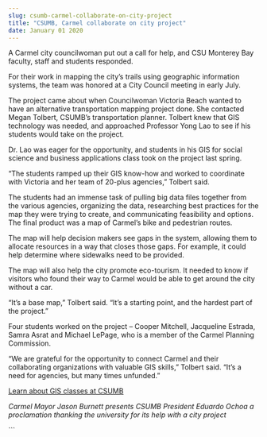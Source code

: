 ```yaml
---
slug: csumb-carmel-collaborate-on-city-project
title: "CSUMB, Carmel collaborate on city project"
date: January 01 2020
---
```


 
<p>
  A Carmel city councilwoman put out a call for help, and CSU Monterey Bay
  faculty, staff and students responded.
</p>
<p>
  For their work in mapping the city’s trails using geographic information
  systems, the team was honored at a City Council meeting in early July.
</p>
<p>
  The project came about when Councilwoman Victoria Beach wanted to have an
  alternative transportation mapping project done. She contacted Megan Tolbert,
  CSUMB’s transportation planner. Tolbert knew that GIS technology was needed,
  and approached Professor Yong Lao to see if his students would take on the
  project.
</p>
<p>
  Dr. Lao was eager for the opportunity, and students in his GIS for social
  science and business applications class took on the project last spring.
</p>
<p>
  “The students ramped up their GIS know-how and worked to coordinate with
  Victoria and her team of 20-plus agencies,” Tolbert said.
</p>
<p>
  The students had an immense task of pulling big data files together from the
  various agencies, organizing the data, researching best practices for the map
  they were trying to create, and communicating feasibility and options. The
  final product was a map of Carmel’s bike and pedestrian routes.
</p>
<p>
  The map will help decision makers see gaps in the system, allowing them to
  allocate resources in a way that closes those gaps. For example, it could help
  determine where sidewalks need to be provided.
</p>
<p>
  The map will also help the city promote eco-tourism. It needed to know if
  visitors who found their way to Carmel would be able to get around the city
  without a car.
</p>
<p>
  “It’s a base map,” Tolbert said. “It’s a starting point, and the hardest part
  of the project.”
</p>
<p>
  Four students worked on the project – Cooper Mitchell, Jacqueline Estrada,
  Samra Asrat and Michael LePage, who is a member of the Carmel Planning
  Commission.
</p>
<p>
  “We are grateful for the opportunity to connect Carmel and their collaborating
  organizations with valuable GIS skills,” Tolbert said. “It’s a need for
  agencies, but many times unfunded.”
</p>
<p>
  <a
    href="https://catalog.csumb.edu/undergrad-education/majors/social-behavioral-sciences/course-pathways/geographic-information-systems"
    >Learn about GIS classes at CSUMB</a
  >
</p>
<p>
  <em
    >Carmel Mayor Jason Burnett presents CSUMB President Eduardo Ochoa a
    proclamation thanking the university for its help with a city project</em
  >
</p>
```
